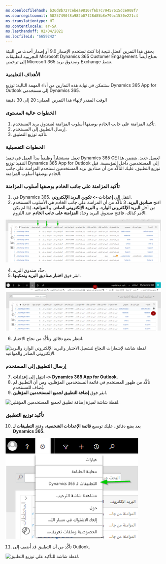 ```yaml
---
ms.openlocfilehash: b36d8b727cebea98107f6b7c79457615dce908f7
ms.sourcegitcommit: 58257490f8a982b07f28d85b8e79bc1530e221c4
ms.translationtype: HT
ms.contentlocale: ar-SA
ms.lasthandoff: 02/04/2021
ms.locfileid: "6659242"
---
```

يحقق هذا التمرين أفضل نتيجة إذا كنتَ تستخدم الإصدار 9.0 أو إصدار أحدث من البيئة التجريبية لتطبيقات Microsoft Dynamics 365 Customer Engagement. تحتاج أيضاً إلى ترخيص Microsoft 365 وصندوق بريد Exchange نشط.

### <a name="learning-objectives"></a>الأهداف التعليمية

ستتمكن في نهاية هذه التمارين من أداء المهمة التالية: توزيع Dynamics 365 App for Outlook إلى مستخدمي Dynamics 365.

الوقت المقدر لإنهاء هذا التمرين العملي: 20 إلى 30 دقيقة

### <a name="high-level-steps"></a>الخطوات عالية المستوى

1. تأكيد المزامنة على جانب الخادم بوصفها أسلوب المزامنة لصندوق بريد المستخدم.
2. إرسال التطبيق إلى المستخدم.
3. تأكيد توزيع التطبيق.

### <a name="detailed-steps"></a>الخطوات التفصيلية

تعمل مستشاراً وظيفياً يبدأ العمل في تنفيذ Dynamics 365 CE لعميل جديد. يتضمن هذا التنفيذ توزيع Dynamics 365 App for Outlook إلى المستخدمين داخل المؤسسة. قبل توزيع التطبيق، عليك التأكُّد من أن صناديق بريد المستخدمين تستخدم المزامنة على جانب الخادم بوصفها أسلوب المزامنة.

### <a name="confirm-server-side-sync-as-synchronization-method"></a>‏‫تأكيد المزامنة على جانب الخادم بوصفها أسلوب المزامنة

1. في Dynamics 365، انتقل إلى **إعدادات -> تكوين البريد الإلكتروني**.
2. افتح **صناديق البريد**.
3 تأكَّد من أن المزامنة على جانب الخادم هي الأسلوب المستخدم من أجل **البريد الإلكتروني الوارد**، و **البريد الإلكتروني الصادر**، و **المواعيد**. إذا لم يكن الأمر كذلك، فافتح صندوق البريد وحدّد **المزامنة على جانب الخادم** عند اللزوم.

![لقطة شاشة لنافذة صناديق البريد النشطة مع البريد الإلكتروني الوارد والبريد الإلكتروني الصادر والمواعيد.](../media/Unit8_1.png)

4. حدِّد صندوق البريد.
5. انقر فوق **اختبار صناديق البريد وتمكينها**.

![لقطة شاشة لميزة اختبار صناديق البريد وتمكينها.](../media/Unit8_2.png)

6. انتظر بضع دقائق وتأكَّد من نجاح الاختبار.

![لقطة شاشة لإشعارات النجاح لتشغيل الاختبار والبريد الإلكتروني الوارد والبريد الإلكتروني الصادر والمواعيد.](../media/Unit8_3.png)

### <a name="push-the-app-to-the-user"></a>إرسال التطبيق إلى المستخدم

7. انتقِل إلى **إعدادات -> Dynamics 365 App for Outlook**.
8. تأكَّد من ظهور المستخدم في قائمة المستخدمين المؤهلين، ومن أن التطبيق لم يُضاف للمستخدم.
9. انقر فوق **إضافة التطبيق لجميع المستخدمين المؤهلين**.

![لقطة شاشة لميزة إضافة تطبيق لجميع المستخدمين المؤهلين.](../media/Unit8_4.png)

### <a name="confirm-the-app-deployment"></a>تأكيد توزيع التطبيق

10. بعد بضع دقائق، عليك توسيع **قائمة الإعدادات الشخصية**، وفتح **التطبيقات لـ Dynamics 365**.

![لقطة شاشة لخيار التطبيقات لـ Dynamics 365.](../media/Unit8_5.png)

11. تأكَّد من أن التطبيق قد أُضيف إلى Outlook.

![لقطة شاشة للتأكيد على توزيع التطبيق.](../media/Unit8_6.png)

